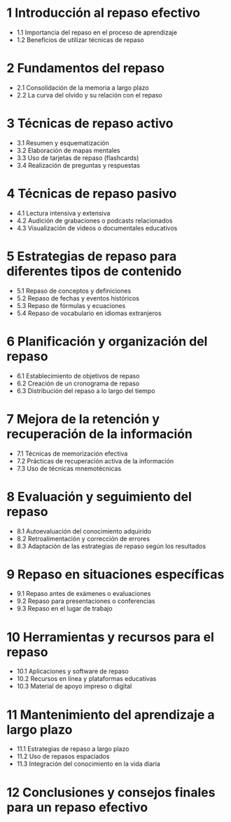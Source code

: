 # 1 Introducción al repaso efectivo
- 1.1 Importancia del repaso en el proceso de aprendizaje
- 1.2 Beneficios de utilizar técnicas de repaso

# 2 Fundamentos del repaso
- 2.1 Consolidación de la memoria a largo plazo
- 2.2 La curva del olvido y su relación con el repaso

# 3 Técnicas de repaso activo
- 3.1 Resumen y esquematización
- 3.2 Elaboración de mapas mentales
- 3.3 Uso de tarjetas de repaso (flashcards)
- 3.4 Realización de preguntas y respuestas

# 4 Técnicas de repaso pasivo
- 4.1 Lectura intensiva y extensiva
- 4.2 Audición de grabaciones o podcasts relacionados
- 4.3 Visualización de videos o documentales educativos

# 5 Estrategias de repaso para diferentes tipos de contenido
- 5.1 Repaso de conceptos y definiciones
- 5.2 Repaso de fechas y eventos históricos
- 5.3 Repaso de fórmulas y ecuaciones
- 5.4 Repaso de vocabulario en idiomas extranjeros

# 6 Planificación y organización del repaso
- 6.1 Establecimiento de objetivos de repaso
- 6.2 Creación de un cronograma de repaso
- 6.3 Distribución del repaso a lo largo del tiempo

# 7 Mejora de la retención y recuperación de la información
- 7.1 Técnicas de memorización efectiva
- 7.2 Prácticas de recuperación activa de la información
- 7.3 Uso de técnicas mnemotécnicas

# 8 Evaluación y seguimiento del repaso
- 8.1 Autoevaluación del conocimiento adquirido
- 8.2 Retroalimentación y corrección de errores
- 8.3 Adaptación de las estrategias de repaso según los resultados

# 9 Repaso en situaciones específicas
- 9.1 Repaso antes de exámenes o evaluaciones
- 9.2 Repaso para presentaciones o conferencias
- 9.3 Repaso en el lugar de trabajo

# 10 Herramientas y recursos para el repaso
- 10.1 Aplicaciones y software de repaso
- 10.2 Recursos en línea y plataformas educativas
- 10.3 Material de apoyo impreso o digital

# 11 Mantenimiento del aprendizaje a largo plazo
- 11.1 Estrategias de repaso a largo plazo
- 11.2 Uso de repasos espaciados
- 11.3 Integración del conocimiento en la vida diaria

# 12 Conclusiones y consejos finales para un repaso efectivo
